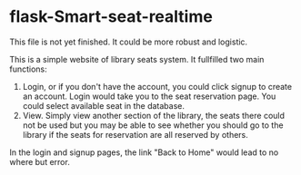 # flask-Smart-seat-realtime
This file is not yet finished. It could be more robust and logistic. 

This is a simple website of library seats system. It fullfilled two main functions:
1. Login, or if you don't have the account, you could click signup to create an account. Login would take you to the seat reservation
page. You could select available seat in the database.
2. View. Simply view another section of the library, the seats there could not be used but you may be able to see whether you 
should go to the library if the seats for reservation are all reserved by others.

In the login and signup pages, the link "Back to Home" would lead to no where but error.


